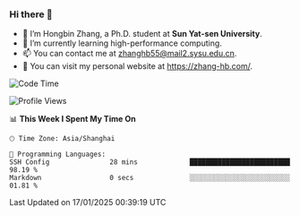 ### Hi there 👋

- 🔭 I’m Hongbin Zhang, a Ph.D. student at **Sun Yat-sen University**.
- 🌱 I’m currently learning high-performance computing.
- 📫 You can contact me at zhanghb55@mail2.sysu.edu.cn.
- 👀 You can visit my personal website at https://zhang-hb.com/.

<!--START_SECTION:waka-->
![Code Time](http://img.shields.io/badge/Code%20Time-356%20hrs%2024%20mins-blue)

![Profile Views](http://img.shields.io/badge/Profile%20Views-0-blue)

📊 **This Week I Spent My Time On** 

```text
🕑︎ Time Zone: Asia/Shanghai

💬 Programming Languages: 
SSH Config               28 mins             █████████████████████████   98.19 % 
Markdown                 0 secs              ░░░░░░░░░░░░░░░░░░░░░░░░░   01.81 % 
```


 Last Updated on 17/01/2025 00:39:19 UTC
<!--END_SECTION:waka-->
